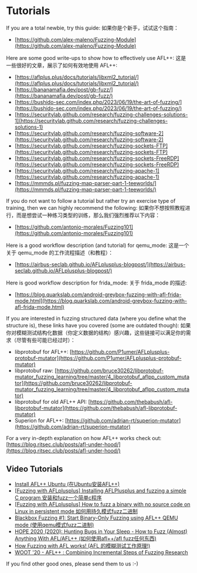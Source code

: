 # Tutorials

If you are a total newbie, try this guide:
如果你是个新手，试试这个指南：

* [https://github.com/alex-maleno/Fuzzing-Module](https://github.com/alex-maleno/Fuzzing-Module)

Here are some good write-ups to show how to effectively use AFL++:
这是一些很好的文章，展示了如何有效地使用 AFL++:

* [https://aflplus.plus/docs/tutorials/libxml2_tutorial/](https://aflplus.plus/docs/tutorials/libxml2_tutorial/)
* [https://bananamafia.dev/post/gb-fuzz/](https://bananamafia.dev/post/gb-fuzz/)
* [https://bushido-sec.com/index.php/2023/06/19/the-art-of-fuzzing/](https://bushido-sec.com/index.php/2023/06/19/the-art-of-fuzzing/)
* [https://securitylab.github.com/research/fuzzing-challenges-solutions-1](https://securitylab.github.com/research/fuzzing-challenges-solutions-1)
* [https://securitylab.github.com/research/fuzzing-software-2](https://securitylab.github.com/research/fuzzing-software-2)
* [https://securitylab.github.com/research/fuzzing-sockets-FTP](https://securitylab.github.com/research/fuzzing-sockets-FTP)
* [https://securitylab.github.com/research/fuzzing-sockets-FreeRDP](https://securitylab.github.com/research/fuzzing-sockets-FreeRDP)
* [https://securitylab.github.com/research/fuzzing-apache-1](https://securitylab.github.com/research/fuzzing-apache-1)
* [https://mmmds.pl/fuzzing-map-parser-part-1-teeworlds/](https://mmmds.pl/fuzzing-map-parser-part-1-teeworlds/)

If you do not want to follow a tutorial but rather try an exercise type of
training, then we can highly recommend the following:
如果你不想按照教程进行，而是想尝试一种练习类型的训练，那么我们强烈推荐以下内容：

* [https://github.com/antonio-morales/Fuzzing101](https://github.com/antonio-morales/Fuzzing101)

Here is a good workflow description (and tutorial) for qemu_mode:
这是一个关于 qemu_mode 的工作流程描述（和教程）：

* [https://airbus-seclab.github.io/AFLplusplus-blogpost/](https://airbus-seclab.github.io/AFLplusplus-blogpost/)

Here is good workflow description for frida_mode:
关于 frida_mode 的描述:

* [https://blog.quarkslab.com/android-greybox-fuzzing-with-afl-frida-mode.html](https://blog.quarkslab.com/android-greybox-fuzzing-with-afl-frida-mode.html)

If you are interested in fuzzing structured data (where you define what the
structure is), these links have you covered (some are outdated though):
如果你对模糊测试结构化数据（你定义数据的结构）感兴趣，这些链接可以满足你的需求（尽管有些可能已经过时）：

* libprotobuf for AFL++:
  [https://github.com/P1umer/AFLplusplus-protobuf-mutator](https://github.com/P1umer/AFLplusplus-protobuf-mutator)
* libprotobuf raw:
  [https://github.com/bruce30262/libprotobuf-mutator_fuzzing_learning/tree/master/4_libprotobuf_aflpp_custom_mutator](https://github.com/bruce30262/libprotobuf-mutator_fuzzing_learning/tree/master/4_libprotobuf_aflpp_custom_mutator)
* libprotobuf for old AFL++ API:
  [https://github.com/thebabush/afl-libprotobuf-mutator](https://github.com/thebabush/afl-libprotobuf-mutator)
* Superion for AFL++:
  [https://github.com/adrian-rt/superion-mutator](https://github.com/adrian-rt/superion-mutator)

For a very in-depth explanation on how AFL++ works check out:
[https://blog.ritsec.club/posts/afl-under-hood/](https://blog.ritsec.club/posts/afl-under-hood/)

## Video Tutorials

* [Install AFL++ Ubuntu (在Ubuntu安装AFL++)](https://www.youtube.com/watch?v=5dCvhkbi3RA)
* [[Fuzzing with AFLplusplus] Installing AFLPlusplus and fuzzing a simple C program 安装和fuzz一个简单c程序](https://www.youtube.com/watch?v=9wRVo0kYSlc)
* [[Fuzzing with AFLplusplus] How to fuzz a binary with no source code on Linux in persistent mode 如何用持久模式fuzz二进制](https://www.youtube.com/watch?v=LGPJdEO02p4)
* [Blackbox Fuzzing #1: Start Binary-Only Fuzzing using AFL++ QEMU mode (使用qemu模式fuzz二进制)](https://www.youtube.com/watch?v=sjLFf9q2NRc)
* [HOPE 2020 (2020): Hunting Bugs in Your Sleep - How to Fuzz (Almost) Anything With AFL/AFL++ (如何使用afl++/afl fuzz任何东西)](https://www.youtube.com/watch?v=A8ex1hqaQ7E)
* [How Fuzzing with AFL works! (AFL 的模糊测试工作原理!)](https://www.youtube.com/watch?v=COHUWuLTbdk)
* [WOOT '20 - AFL++ : Combining Incremental Steps of Fuzzing Research](https://www.youtube.com/watch?v=cZidm6I7KWU)

If you find other good ones, please send them to us :-)
